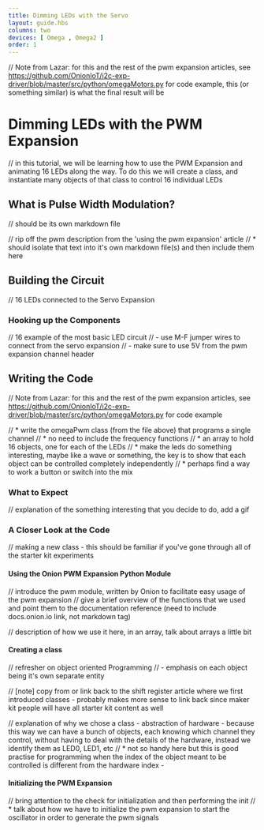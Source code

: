 ```yaml
---
title: Dimming LEDs with the Servo
layout: guide.hbs
columns: two
devices: [ Omega , Omega2 ]
order: 1
---
```


// Note from Lazar: for this and the rest of the pwm expansion articles, see https://github.com/OnionIoT/i2c-exp-driver/blob/master/src/python/omegaMotors.py for code example, this (or something similar) is what the final result will be


# Dimming LEDs with the PWM Expansion

// in this tutorial, we will be learning how to use the PWM Expansion and animating 16 LEDs along the way. To do this we will create a class, and instantiate many objects of that class to control 16 individual LEDs



## What is Pulse Width Modulation?
// should be its own markdown file

// rip off the pwm description from the 'using the pwm expansion' article
//  * should isolate that text into it's own markdown file(s) and then include them here



## Building the Circuit

// 16 LEDs connected to the Servo Expansion

### Hooking up the Components

// 16 example of the most basic LED circuit
// - use M-F jumper wires to connect from the servo expansion
// - make sure to use 5V from the pwm expansion channel header


## Writing the Code

// Note from Lazar: for this and the rest of the pwm expansion articles, see https://github.com/OnionIoT/i2c-exp-driver/blob/master/src/python/omegaMotors.py for code example

// * write the omegaPwm class (from the file above) that programs a single channel
//  * no need to include the frequency functions
// * an array to hold 16 objects, one for each of the LEDs
// * make the leds do something interesting, maybe like a wave or something, the key is to show that each object can be controlled completely independently
//    * perhaps find a way to work a button or switch into the mix


### What to Expect

// explanation of the something interesting that you decide to do, add a gif



### A Closer Look at the Code

// making a new class - this should be familiar if you've gone through all of the starter kit experiments

#### Using the Onion PWM Expansion Python Module

// introduce the pwm module, written by Onion to facilitate easy usage of the pwm expansion
// give a brief overview of the functions that we used and point them to the documentation reference (need to include docs.onion.io link, not markdown tag)

// description of how we use it here, in an array, talk about arrays a little bit


#### Creating a class

// refresher on object oriented Programming
//  - emphasis on each object being it's own separate entity

// [note] copy from or link back to the shift register article where we first introduced classes - probably makes more sense to link back since maker kit people will have all starter kit content as well

// explanation of why we chose a class - abstraction of hardware - because this way we can have a bunch of objects, each knowing which channel they control, without having to deal with the details of the hardware, instead we identify them as LED0, LED1, etc
// * not so handy here but this is good practise for programming when the index of the object meant to be controlled is different from the hardware index -

#### Initializing the PWM Expansion

// bring attention to the check for initialization and then performing the init
//  * talk about how we have to initialize the pwm expansion to start the oscillator in order to generate the pwm signals
